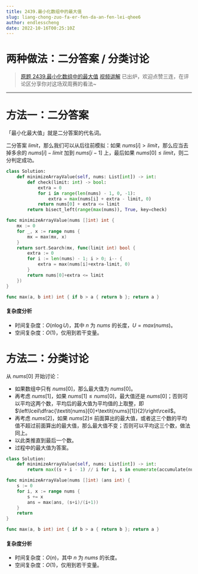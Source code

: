 ```yaml
---
title: 2439.最小化数组中的最大值
slug: liang-chong-zuo-fa-er-fen-da-an-fen-lei-qhee6
author: endlesscheng
date: 2022-10-16T00:25:10Z
---
```

# 两种做法：二分答案 / 分类讨论
 
> [原题 2439.最小化数组中的最大值](https://leetcode.cn/problems/minimize-maximum-of-array)
[视频讲解](https://www.bilibili.com/video/BV1cV4y157BY) 已出炉，欢迎点赞三连，在评论区分享你对这场双周赛的看法~

---

# 方法一：二分答案

「最小化最大值」就是二分答案的代名词。

二分答案 $\textit{limit}$，那么我们可以从后往前模拟：如果 $\textit{nums}[i]>\textit{limit}$，那么应当去掉多余的 $\textit{nums}[i]-\textit{limit}$ 加到 $\textit{nums}[i-1]$ 上，最后如果 $\textit{nums}[0]\le\textit{limit}$，则二分判定成功。

```py [sol1-Python3]
class Solution:
    def minimizeArrayValue(self, nums: List[int]) -> int:
        def check(limit: int) -> bool:
            extra = 0
            for i in range(len(nums) - 1, 0, -1):
                extra = max(nums[i] + extra - limit, 0)
            return nums[0] + extra <= limit
        return bisect_left(range(max(nums)), True, key=check)
```

```go [sol1-Go]
func minimizeArrayValue(nums []int) int {
	mx := 0
	for _, x := range nums {
		mx = max(mx, x)
	}
	return sort.Search(mx, func(limit int) bool {
		extra := 0
		for i := len(nums) - 1; i > 0; i-- {
			extra = max(nums[i]+extra-limit, 0)
		}
		return nums[0]+extra <= limit
	})
}

func max(a, b int) int { if b > a { return b }; return a }
```

#### 复杂度分析

- 时间复杂度：$O(n\log U)$，其中 $n$ 为 $\textit{nums}$ 的长度，$U=max(\textit{nums})$。
- 空间复杂度：$O(1)$，仅用到若干变量。

# 方法二：分类讨论

从 $\textit{nums}[0]$ 开始讨论：

- 如果数组中只有 $\textit{nums}[0]$，那么最大值为 $\textit{nums}[0]$。
- 再考虑 $\textit{nums}[1]$，如果 $\textit{nums}[1]\le\textit{nums}[0]$，最大值还是 $\textit{nums}[0]$；否则可以平均这两个数，平均后的最大值为平均值的上取整，即 $\left\lceil\dfrac{\textit{nums}[0]+\textit{nums}[1]}{2}\right\rceil$。
- 再考虑 $\textit{nums}[2]$，如果 $\textit{nums}[2]\le$ 前面算出的最大值，或者这三个数的平均值不超过前面算出的最大值，那么最大值不变；否则可以平均这三个数，做法同上。
- 以此类推直到最后一个数。
- 过程中的最大值为答案。

```py [sol2-Python3]
class Solution:
    def minimizeArrayValue(self, nums: List[int]) -> int:
        return max((s + i - 1) // i for i, s in enumerate(accumulate(nums), 1))
```

```go [sol2-Go]
func minimizeArrayValue(nums []int) (ans int) {
	s := 0
	for i, x := range nums {
		s += x
		ans = max(ans, (s+i)/(i+1))
	}
	return
}

func max(a, b int) int { if b > a { return b }; return a }
```

#### 复杂度分析

- 时间复杂度：$O(n)$，其中 $n$ 为 $\textit{nums}$ 的长度。
- 空间复杂度：$O(1)$，仅用到若干变量。

